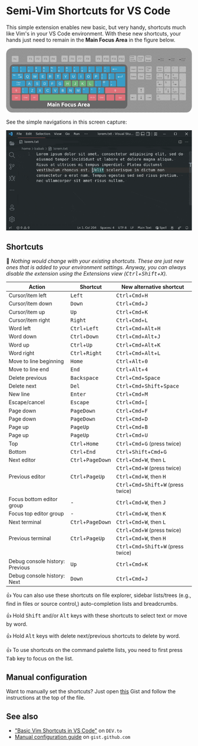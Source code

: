 # Semi-Vim Shortcuts for VS Code

This simple extension enables new basic, but very handy, shortcuts much like Vim's in your VS Code environment. With these new shortcuts, your hands just need to remain in the **Main Focus Area** in the figure below.

![Layout](images/keyboard.png)

See the simple navigations in this screen capture:

![Navigation](images/capture/navigation.gif)

## Shortcuts

🍎 *Nothing would change with your existing shortcuts. These are just new ones that is added to your environment settings. Anyway, you can always disable the extension using the Extensions view (<kbd>Ctrl</kbd>+<kbd>Shift</kbd>+<kbd>X</kbd>).*


| Action                          | Shortcut                            | New alternative shortcut                                                   |
| ------------------------------- | ----------------------------------- | -------------------------------------------------------------------------- |
| Cursor/item left                | <kbd>Left</kbd>                     | <kbd>Ctrl</kbd>+<kbd>Cmd</kbd>+<kbd>H</kbd>                                |
| Cursor/item down                | <kbd>Down</kbd>                     | <kbd>Ctrl</kbd>+<kbd>Cmd</kbd>+<kbd>J</kbd>                                |
| Cursor/item up                  | <kbd>Up</kbd>                       | <kbd>Ctrl</kbd>+<kbd>Cmd</kbd>+<kbd>K</kbd>                                |
| Cursor/item right               | <kbd>Right</kbd>                    | <kbd>Ctrl</kbd>+<kbd>Cmd</kbd>+<kbd>L</kbd>                                |
| Word left                       | <kbd>Ctrl</kbd>+<kbd>Left</kbd>     | <kbd>Ctrl</kbd>+<kbd>Cmd</kbd>+<kbd>Alt</kbd>+<kbd>H</kbd>                 |
| Word down                       | <kbd>Ctrl</kbd>+<kbd>Down</kbd>     | <kbd>Ctrl</kbd>+<kbd>Cmd</kbd>+<kbd>Alt</kbd>+<kbd>J</kbd>                 |
| Word up                         | <kbd>Ctrl</kbd>+<kbd>Up</kbd>       | <kbd>Ctrl</kbd>+<kbd>Cmd</kbd>+<kbd>Alt</kbd>+<kbd>K</kbd>                 |
| Word right                      | <kbd>Ctrl</kbd>+<kbd>Right</kbd>    | <kbd>Ctrl</kbd>+<kbd>Cmd</kbd>+<kbd>Alt</kbd>+<kbd>L</kbd>                 |
| Move to line beginning          | <kbd>Home</kbd>                     | <kbd>Ctrl</kbd>+<kbd>Alt</kbd>+<kbd>0</kbd>                                |
| Move to line end                | <kbd>End</kbd>                      | <kbd>Ctrl</kbd>+<kbd>Alt</kbd>+<kbd>4</kbd>                                |
| Delete previous                 | <kbd>Backspace</kbd>                | <kbd>Ctrl</kbd>+<kbd>Cmd</kbd>+<kbd>Space</kbd>                            |
| Delete next                     | <kbd>Del</kbd>                      | <kbd>Ctrl</kbd>+<kbd>Cmd</kbd>+<kbd>Shift</kbd>+<kbd>Space</kbd>           |
| New line                        | <kbd>Enter</kbd>                    | <kbd>Ctrl</kbd>+<kbd>Cmd</kbd>+<kbd>M</kbd>                                |
| Escape/cancel                   | <kbd>Escape</kbd>                   | <kbd>Ctrl</kbd>+<kbd>Cmd</kbd>+<kbd>[</kbd>                               |
| Page down                       | <kbd>PageDown</kbd>                 | <kbd>Ctrl</kbd>+<kbd>Cmd</kbd>+<kbd>F</kbd>                                |
| Page down                       | <kbd>PageDown</kbd>                 | <kbd>Ctrl</kbd>+<kbd>Cmd</kbd>+<kbd>D</kbd>                                |
| Page up                         | <kbd>PageUp</kbd>                   | <kbd>Ctrl</kbd>+<kbd>Cmd</kbd>+<kbd>B</kbd>                                |
| Page up                         | <kbd>PageUp</kbd>                   | <kbd>Ctrl</kbd>+<kbd>Cmd</kbd>+<kbd>U</kbd>                                |
| Top                             | <kbd>Ctrl</kbd>+<kbd>Home</kbd>     | <kbd>Ctrl</kbd>+<kbd>Cmd</kbd>+<kbd>G</kbd> (press twice)                  |
| Bottom                          | <kbd>Ctrl</kbd>+<kbd>End</kbd>      | <kbd>Ctrl</kbd>+<kbd>Shift</kbd>+<kbd>Cmd</kbd>+<kbd>G</kbd>               |
| Next editor                     | <kbd>Ctrl</kbd>+<kbd>PageDown</kbd> | <kbd>Ctrl</kbd>+<kbd>Cmd</kbd>+<kbd>W</kbd>, then <kbd>L</kbd>             |
|                                 |                                     | <kbd>Ctrl</kbd>+<kbd>Cmd</kbd>+<kbd>W</kbd> (press twice)                  |
| Previous editor                 | <kbd>Ctrl</kbd>+<kbd>PageUp</kbd>   | <kbd>Ctrl</kbd>+<kbd>Cmd</kbd>+<kbd>W</kbd>, then <kbd>H</kbd>             |
|                                 |                                     | <kbd>Ctrl</kbd>+<kbd>Cmd</kbd>+<kbd>Shift</kbd>+<kbd>W</kbd> (press twice) |
| Focus bottom editor group       | -                                   | <kbd>Ctrl</kbd>+<kbd>Cmd</kbd>+<kbd>W</kbd>, then <kbd>J</kbd>             |
| Focus top editor group          | -                                   | <kbd>Ctrl</kbd>+<kbd>Cmd</kbd>+<kbd>W</kbd>, then <kbd>K</kbd>             |
| Next terminal                   | <kbd>Ctrl</kbd>+<kbd>PageDown</kbd> | <kbd>Ctrl</kbd>+<kbd>Cmd</kbd>+<kbd>W</kbd>, then <kbd>L</kbd>             |
|                                 |                                     | <kbd>Ctrl</kbd>+<kbd>Cmd</kbd>+<kbd>W</kbd> (press twice)                  |
| Previous terminal               | <kbd>Ctrl</kbd>+<kbd>PageUp</kbd>   | <kbd>Ctrl</kbd>+<kbd>Cmd</kbd>+<kbd>W</kbd>, then <kbd>H</kbd>             |
|                                 |                                     | <kbd>Ctrl</kbd>+<kbd>Cmd</kbd>+<kbd>Shift</kbd>+<kbd>W</kbd> (press twice) |
| Debug console history: Previous | <kbd>Up</kbd>                       | <kbd>Ctrl</kbd>+<kbd>Cmd</kbd>+<kbd>K</kbd>                                |
| Debug console history: Next     | <kbd>Down</kbd>                     | <kbd>Ctrl</kbd>+<kbd>Cmd</kbd>+<kbd>J</kbd>                                |

👍 You can also use these shortcuts on file explorer, sidebar lists/trees (e.g., find in files or source control,) auto-completion lists and breadcrumbs.

👍 Hold <kbd>Shift</kbd> and/or <kbd>Alt</kbd> keys with these shortcuts to select text or move by word.

👍 Hold <kbd>Alt</kbd> keys with delete next/previous shortcuts to delete by word.

👍 To use shortcuts on the command palette lists, you need to first press <kbd>Tab</kbd> key to focus on the list.

## Manual configuration

Want to manually set the shortcuts? Just open [this][gist] Gist and follow the instructions at the top of the file.

## See also

* ["Basic Vim Shortcuts in VS Code"][blog] on `DEV.to`
* [Manual configuration guide][gist] on `gist.github.com`

[blog]: https://dev.to/babakks/basic-vim-shortcuts-in-vs-code-i62
[gist]: https://gist.github.com/babakks/cc30aeee2e2342ea22cd6b76f76f65b6
